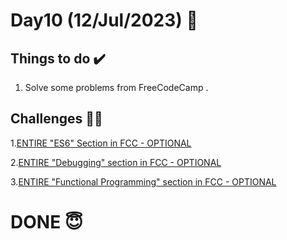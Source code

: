 #  Day10 (12/Jul/2023) 🚀

## Things to do ✔️

1. Solve some problems from FreeCodeCamp .
  

## Challenges 💪🏽

1.[ENTIRE "ES6" Section in FCC - OPTIONAL]([[[https://github.com/orjwan-alrajaby/gsg-expressjs-backend-training-2023/blob/main/learning-sprint-1/week2-day4-tasks/tasks.md](https://www.freecodecamp.org/learn/javascript-algorithms-and-data-structures/#es6)](https://www.freecodecamp.org/learn/javascript-algorithms-and-data-structures/#es6)](https://www.freecodecamp.org/learn/javascript-algorithms-and-data-structures/#es6))


2.[ENTIRE "Debugging" section in FCC - OPTIONAL]([[https://github.com/orjwan-alrajaby/gsg-expressjs-backend-training-2023/blob/main/learning-sprint-1/week2-day4-tasks/tasks.md](https://www.freecodecamp.org/learn/javascript-algorithms-and-data-structures/#debugging)](https://www.freecodecamp.org/learn/javascript-algorithms-and-data-structures/#debugging))


3.[ENTIRE "Functional Programming" section in FCC - OPTIONAL]([[https://github.com/orjwan-alrajaby/gsg-expressjs-backend-training-2023/blob/main/learning-sprint-1/week2-day4-tasks/tasks.md](https://www.freecodecamp.org/learn/javascript-algorithms-and-data-structures/#functional-programming)https://www.freecodecamp.org/learn/javascript-algorithms-and-data-structures/#functional-programming](https://www.freecodecamp.org/learn/javascript-algorithms-and-data-structures/#functional-programming)https://www.freecodecamp.org/learn/javascript-algorithms-and-data-structures/#functional-programming)


# DONE 😇


